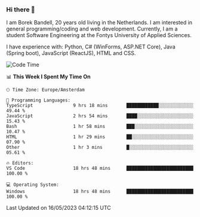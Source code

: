 ### Hi there 👋

I am Borek Bandell, 20 years old living in the Netherlands. I am interested in general programming/coding and web development. Currently, I am a student Software Engineering at the Fontys University of Applied Sciences.

I have experience with: Python, C# (WinForms, ASP.NET Core), Java (Spring boot), JavaScript (ReactJS), HTML and CSS.

<!--START_SECTION:waka-->
![Code Time](http://img.shields.io/badge/Code%20Time-572%20hrs%2042%20mins-blue)

📊 **This Week I Spent My Time On** 

```text
🕑︎ Time Zone: Europe/Amsterdam

💬 Programming Languages: 
TypeScript               9 hrs 18 mins       ████████████░░░░░░░░░░░░░   49.44 % 
JavaScript               2 hrs 54 mins       ████░░░░░░░░░░░░░░░░░░░░░   15.43 % 
Bash                     1 hr 58 mins        ███░░░░░░░░░░░░░░░░░░░░░░   10.47 % 
HTML                     1 hr 29 mins        ██░░░░░░░░░░░░░░░░░░░░░░░   07.90 % 
Other                    1 hr 3 mins         █░░░░░░░░░░░░░░░░░░░░░░░░   05.61 % 

🔥 Editors: 
VS Code                  18 hrs 48 mins      █████████████████████████   100.00 % 

💻 Operating System: 
Windows                  18 hrs 48 mins      █████████████████████████   100.00 % 
```


 Last Updated on 16/05/2023 04:12:15 UTC
<!--END_SECTION:waka-->

<!--**tcBorek2002/tcBorek2002** is a ✨ _special_ ✨ repository because its `README.md` (this file) appears on your GitHub profile.

Here are some ideas to get you started:

- 🔭 I’m currently working on ...
- 🌱 I’m currently learning ...
- 👯 I’m looking to collaborate on ...
- 🤔 I’m looking for help with ...
- 💬 Ask me about ...
- 📫 How to reach me: ...
- 😄 Pronouns: ...
- ⚡ Fun fact: ...
-->
